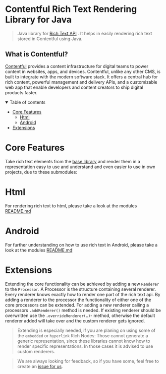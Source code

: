 Contentful Rich Text Rendering Library for Java
===============================================

> Java library for [Rich Text API](https://www.contentful.com/developers/docs/tutorials/general/rich-text-field-type-alpha/) . It helps in easily rendering rich text stored in Contentful using Java.


What is Contentful?
-------------------
[Contentful](https://www.contentful.com) provides a content infrastructure for digital teams to power content in websites, apps, and devices. Contentful, unlike any other CMS, is built to integrate with the modern software stack. It offers a central hub for rich content, powerful management and delivery APIs, and a customizable web app that enable developers and content creators to ship digital products faster.

<details open>
<summary>Table of contents</summary>

<!-- TOC -->
- [Core Features](#core-features)
  - [Html](#html)
  - [Android](#android)
- [Extensions](#extensions)

</details>

<!-- /TOC -->

Core Features
=============

Take rich text elements from the [base library](https://github.com/contentful/contentful.java) and render them in a representation easy to use and understand and even easier to use in own projects, due to these submodules:

Html
====

For rendering rich text to html, please take a look at the modules [README.md](html/README.md)

Android
=======

For further understanding on how to use rich text in Android, please take a look at the modules [README.md](android/README.md)


Extensions
==========

Extending the core functionality can be achieved by adding a new `Renderer` to the `Processor`. A Processor is the structure containing several renderer. Every renderer knows exactly how to render one part of the rich text api. By adding a renderer to the processor the functionality of either one of the core processors can be extended. For adding a new renderer calling a processors `.addRenderer()` method is needed. If existing renderer should be overwritten use the `.overrideRenderer(…)`- method, otherwise the default renderer added will take over and the custom renderer gets ignored.

> Extending is especially needed, if you are planing on using some of the `embedded` or `hyperlink` Rich Nodes: Those cannot generate a generic representation, since these libraries cannot know how to render specific representations. In those cases it is advised to use custom renderers.

> We are always looking for feedback, so if you have some, feel free to create an [issue for us](https://github.com/contentful/rich-text-renderer.java/issues/new).
